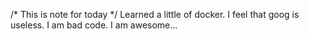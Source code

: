 /* This is note for today */
Learned a little of docker.
I feel that goog is useless. 
I am bad code.
I am awesome...
